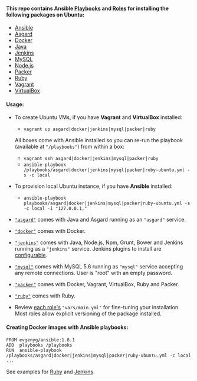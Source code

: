 <!-- [![Build Status](https://api.shippable.com/projects/5416fa1e50f3833e055aa2a8/badge?branchName=ship)](https://app.shippable.com/projects/5416fa1e50f3833e055aa2a8) -->

#### This repo contains Ansible [Playbooks](https://github.com/evgeny-goldin/playbooks/tree/master/playbooks) and [Roles](https://github.com/evgeny-goldin/playbooks/tree/master/playbooks/roles) for installing the following packages on Ubuntu:

* [Ansible](http://www.ansible.com/)
* [Asgard](https://github.com/Netflix/asgard)
* [Docker](https://www.docker.com/)
* [Java](http://www.oracle.com/technetwork/java/index.html)
* [Jenkins](http://jenkins-ci.org/)
* [MySQL](http://www.mysql.com/)
* [Node.js](http://nodejs.org/)
* [Packer](http://www.packer.io/)
* [Ruby](https://www.ruby-lang.org/en/)
* [Vagrant](http://www.vagrantup.com/)
* [VirtualBox](https://www.virtualbox.org/)

#### Usage:

* To create Ubuntu VMs, if you have **Vagrant** and **VirtualBox** installed:

  * `vagrant up asgard|docker|jenkins|mysql|packer|ruby`

  All boxes come with Ansible installed so you can re-run the playbook (available at `"/playbooks"`) from within a box:

  * `vagrant ssh asgard|docker|jenkins|mysql|packer|ruby`
  * `ansible-playbook /playbooks/asgard|docker|jenkins|mysql|packer|ruby-ubuntu.yml -s -c local`


* To provision local Ubuntu instance, if you have **Ansible** installed:

  * `ansible-playbook playbooks/asgard|docker|jenkins|mysql|packer|ruby-ubuntu.yml -s -c local -i "127.0.0.1,"`


* [`"asgard"`](https://github.com/evgeny-goldin/playbooks/blob/master/playbooks/asgard-ubuntu.yml) comes with Java and Asgard running as an `"asgard"` service.

* [`"docker"`](https://github.com/evgeny-goldin/playbooks/blob/master/playbooks/docker-ubuntu.yml) comes with Docker.

* [`"jenkins"`](https://github.com/evgeny-goldin/playbooks/blob/master/playbooks/jenkins-ubuntu.yml) comes with Java, Node.js, Npm, Grunt, Bower and Jenkins running as a `"jenkins"` service. Jenkins plugins to install are [configurable](https://github.com/evgeny-goldin/playbooks/blob/master/playbooks/roles/jenkins/vars/main.yml).

* [`"mysql"`](https://github.com/evgeny-goldin/playbooks/blob/master/playbooks/mysql-ubuntu.yml) comes with MySQL 5.6 running as `"mysql"` service accepting any remote connections. User is "root" with an empty password.

* [`"packer"`](https://github.com/evgeny-goldin/playbooks/blob/master/playbooks/packer-ubuntu.yml) comes with Docker, Vagrant, VirtualBox, Ruby and Packer.

* [`"ruby"`](https://github.com/evgeny-goldin/playbooks/blob/master/playbooks/ruby-ubuntu.yml) comes with Ruby.

* Review [each role's](https://github.com/evgeny-goldin/playbooks/tree/master/playbooks/roles) `"vars/main.yml"` for fine-tuning your installation. Most roles allow explicit versioning of the package installed.


#### Creating Docker images with Ansible playbooks:

    FROM evgenyg/ansible:1.8.1
    ADD  playbooks /playbooks
    RUN  ansible-playbook /playbooks/asgard|docker|jenkins|mysql|packer|ruby-ubuntu.yml -c local
    ...

See examples for [Ruby](https://github.com/evgeny-goldin/playbooks/blob/master/docker/ruby/Dockerfile) and [Jenkins](https://github.com/evgeny-goldin/playbooks/blob/master/docker/jenkins/Dockerfile).
